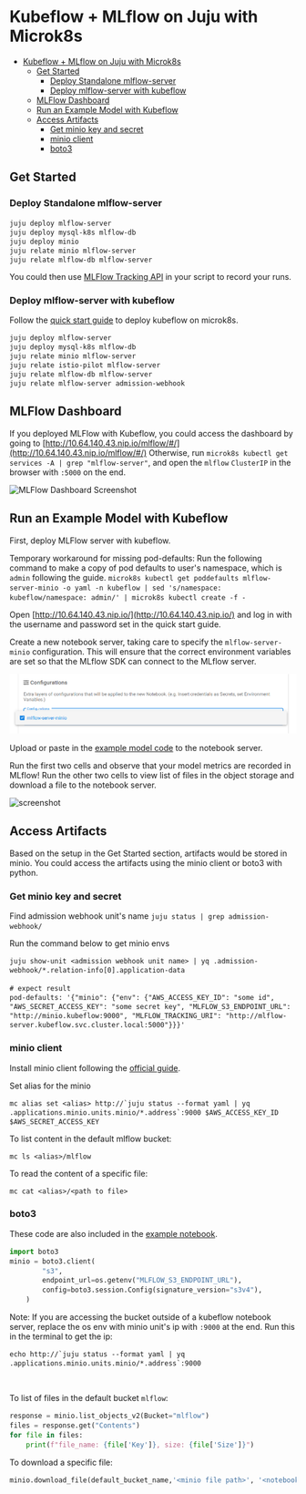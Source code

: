 # Kubeflow + MLflow on Juju with Microk8s

- [Kubeflow + MLflow on Juju with Microk8s](#kubeflow--mlflow-on-juju-with-microk8s)
  - [Get Started](#get-started)
    - [Deploy Standalone mlflow-server](#deploy-standalone-mlflow-server)
    - [Deploy mlflow-server with kubeflow](#deploy-mlflow-server-with-kubeflow)
  - [MLFlow Dashboard](#mlflow-dashboard)
  - [Run an Example Model with Kubeflow](#run-an-example-model-with-kubeflow)
  - [Access Artifacts](#access-artifacts)
    - [Get minio key and secret](#get-minio-key-and-secret)
    - [minio client](#minio-client)
    - [boto3](#boto3)

## Get Started

### Deploy Standalone mlflow-server
```shell
juju deploy mlflow-server
juju deploy mysql-k8s mlflow-db
juju deploy minio
juju relate minio mlflow-server
juju relate mlflow-db mlflow-server
```

You could then use [MLFlow Tracking API](https://www.mlflow.org/docs/latest/tracking.html#logging-data-to-runs) in your script to record your runs.

### Deploy mlflow-server with kubeflow
Follow the [quick start guide](https://charmed-kubeflow.io/docs/quickstart) to deploy kubeflow on microk8s.

```shell
juju deploy mlflow-server
juju deploy mysql-k8s mlflow-db
juju relate minio mlflow-server
juju relate istio-pilot mlflow-server
juju relate mlflow-db mlflow-server
juju relate mlflow-server admission-webhook
```

## MLFlow Dashboard

If you deployed MLFlow with Kubeflow, you could access the dashboard by going to [http://10.64.140.43.nip.io/mlflow/#/](http://10.64.140.43.nip.io/mlflow/#/)
Otherwise, run `microk8s kubectl get services -A | grep "mlflow-server"`, and open the `mlflow` `ClusterIP` in the browser with `:5000` on the end.

![MLFlow Dashboard Screenshot](mlflow-dashboard.png "MLFlow Dashboard Screenshot")

## Run an Example Model with Kubeflow

First, deploy MLFlow server with kubeflow.

Temporary workaround for missing pod-defaults:
Run the following command to make a copy of pod defaults to user's namespace, which is `admin` following the guide.
`microk8s kubectl get poddefaults mlflow-server-minio -o yaml -n kubeflow | sed 's/namespace: kubeflow/namespace: admin/' | microk8s kubectl create -f -`

Open [http://10.64.140.43.nip.io/](http://10.64.140.43.nip.io/) and log in with the username and password set in the quick start guide.

Create a new notebook server, taking care to specify the `mlflow-server-minio` configuration. This will ensure that the correct environment variables are set so that the MLflow SDK can connect to the MLflow server.

![config](config.png "Selecting the mlflow-minio configuration when launching a kubeflow notebook server")

Upload or paste in the [example model code](./examples/elastic_net_wine_model.ipynb) to the notebook server.

Run the first two cells and observe that your model metrics are recorded in MLflow!
Run the other two cells to view list of files in the object storage and download a file to the notebook server.

![screenshot](demo.png "Screenshot showing kubeflow notebook publishing to mlflow")

## Access Artifacts
Based on the setup in the Get Started section, artifacts would be stored in minio.
You could access the artifacts using the minio client or boto3 with python.

### Get minio key and secret

Find admission webhook unit's name
`juju status | grep admission-webhook/`

Run the command below to get minio envs 
```shell
juju show-unit <admission webhook unit name> | yq .admission-webhook/*.relation-info[0].application-data

# expect result
pod-defaults: '{"minio": {"env": {"AWS_ACCESS_KEY_ID": "some id", "AWS_SECRET_ACCESS_KEY": "some secret key", "MLFLOW_S3_ENDPOINT_URL": "http://minio.kubeflow:9000", "MLFLOW_TRACKING_URI": "http://mlflow-server.kubeflow.svc.cluster.local:5000"}}}'
```

### minio client

Install minio client following the [official guide](https://docs.min.io/docs/minio-client-quickstart-guide.html).

Set alias for the minio
```
mc alias set <alias> http://`juju status --format yaml | yq .applications.minio.units.minio/*.address`:9000 $AWS_ACCESS_KEY_ID $AWS_SECRET_ACCESS_KEY
```

To list content in the default mlflow bucket:
```
mc ls <alias>/mlflow
```

To read the content of a specific file:
```
mc cat <alias>/<path to file>
```

### boto3
These code are also included in the [example notebook](./examples/elastic_net_wine_model.ipynb).
```python
import boto3
minio = boto3.client(
        "s3",
        endpoint_url=os.getenv("MLFLOW_S3_ENDPOINT_URL"),
        config=boto3.session.Config(signature_version="s3v4"),
    )
```
Note: If you are accessing the bucket outside of a kubeflow notebook server, replace the os env with minio unit's ip with `:9000` at the end.
Run this in the terminal to get the ip: 
```shell
echo http://`juju status --format yaml | yq .applications.minio.units.minio/*.address`:9000
```
<br>

To list of files in the default bucket `mlflow`:
```python
response = minio.list_objects_v2(Bucket="mlflow")
files = response.get("Contents")
for file in files:
    print(f"file_name: {file['Key']}, size: {file['Size']}")
```

To download a specific file:
```python
minio.download_file(default_bucket_name,'<minio file path>', '<notebook server file path>')
```
